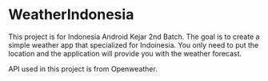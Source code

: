 # WeatherIndonesia

This project is for Indonesia Android Kejar 2nd Batch.
The goal is to create a simple weather app that specialized for Indoinesia.
You only need to put the location and the application will provide you with the weather forecast.

API used in this project is from Openweather.
